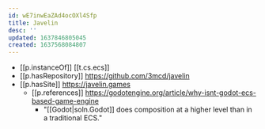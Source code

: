 ```yaml
---
id: wE7inwEaZAd4ocOXl4Sfp
title: Javelin
desc: ''
updated: 1637846805045
created: 1637568084807
---
```




- [[p.instanceOf]] [[t.cs.ecs]]
- [[p.hasRepository]] https://github.com/3mcd/javelin
- [[p.hasSite]] https://javelin.games
  - [[p.references]] https://godotengine.org/article/why-isnt-godot-ecs-based-game-engine
    - "[[Godot|soln.Godot]] does composition at a higher level than in a traditional ECS."
